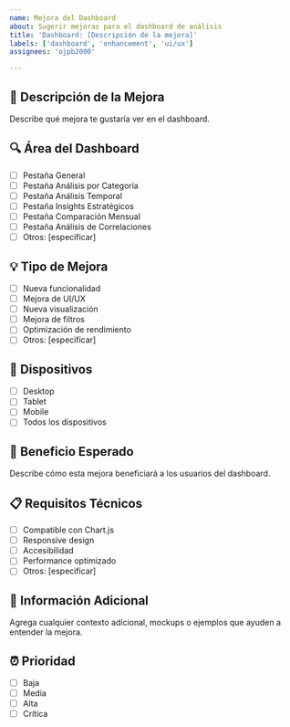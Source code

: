 ```yaml
---
name: Mejora del Dashboard
about: Sugerir mejoras para el dashboard de análisis
title: 'Dashboard: [Descripción de la mejora]'
labels: ['dashboard', 'enhancement', 'ui/ux']
assignees: 'ojpb2000'

---
```


## 🎨 Descripción de la Mejora
Describe qué mejora te gustaría ver en el dashboard.

## 🔍 Área del Dashboard
- [ ] Pestaña General
- [ ] Pestaña Análisis por Categoría
- [ ] Pestaña Análisis Temporal
- [ ] Pestaña Insights Estratégicos
- [ ] Pestaña Comparación Mensual
- [ ] Pestaña Análisis de Correlaciones
- [ ] Otros: [especificar]

## 💡 Tipo de Mejora
- [ ] Nueva funcionalidad
- [ ] Mejora de UI/UX
- [ ] Nueva visualización
- [ ] Mejora de filtros
- [ ] Optimización de rendimiento
- [ ] Otros: [especificar]

## 📱 Dispositivos
- [ ] Desktop
- [ ] Tablet
- [ ] Mobile
- [ ] Todos los dispositivos

## 🎯 Beneficio Esperado
Describe cómo esta mejora beneficiará a los usuarios del dashboard.

## 📋 Requisitos Técnicos
- [ ] Compatible con Chart.js
- [ ] Responsive design
- [ ] Accesibilidad
- [ ] Performance optimizado
- [ ] Otros: [especificar]

## 📝 Información Adicional
Agrega cualquier contexto adicional, mockups o ejemplos que ayuden a entender la mejora.

## ⏰ Prioridad
- [ ] Baja
- [ ] Media
- [ ] Alta
- [ ] Crítica

